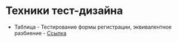 # Техники тест-дизайна
- Таблица - Тестирование формы регистрации, эквивалентное разбиение - [Ссылка](https://docs.google.com/spreadsheets/d/14HFYSPNJRyDMktBCUYoLbL4xglilWt0iUaBI9xPxYRc/edit?usp=sharing)
